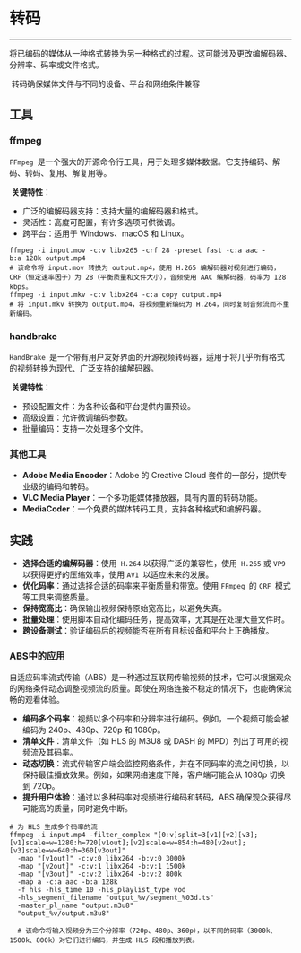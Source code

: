 # 转码

---

​		将已编码的媒体从一种格式转换为另一种格式的过程。这可能涉及更改编解码器、分辨率、码率或文件格式。

​		转码确保媒体文件与不同的设备、平台和网络条件兼容



## 工具

### ffmpeg

​		`FFmpeg `是一个强大的开源命令行工具，用于处理多媒体数据。它支持编码、解码、转码、复用、解复用等。

​		**关键特性**：

- 广泛的编解码器支持：支持大量的编解码器和格式。
- 灵活性：高度可配置，有许多选项可供微调。
- 跨平台：适用于 Windows、macOS 和 Linux。

```shell
ffmpeg -i input.mov -c:v libx265 -crf 28 -preset fast -c:a aac -b:a 128k output.mp4
# 该命令将 input.mov 转换为 output.mp4，使用 H.265 编解码器对视频进行编码，CRF（恒定速率因子）为 28（平衡质量和文件大小），音频使用 AAC 编解码器，码率为 128 kbps。
ffmpeg -i input.mkv -c:v libx264 -c:a copy output.mp4
# 将 input.mkv 转换为 output.mp4，将视频重新编码为 H.264，同时复制音频流而不重新编码。
```



### handbrake

​		`HandBrake `是一个带有用户友好界面的开源视频转码器，适用于将几乎所有格式的视频转换为现代、广泛支持的编解码器。

​		**关键特性**：

- 预设配置文件：为各种设备和平台提供内置预设。
- 高级设置：允许微调编码参数。
- 批量编码：支持一次处理多个文件。



### 其他工具

- **Adobe Media Encoder**：Adobe 的 Creative Cloud 套件的一部分，提供专业级的编码和转码。
- **VLC Media Player**：一个多功能媒体播放器，具有内置的转码功能。
- **MediaCoder**：一个免费的媒体转码工具，支持各种格式和编解码器。



## 实践

- **选择合适的编解码器**：使用` H.264` 以获得广泛的兼容性，使用` H.265` 或 `VP9 `以获得更好的压缩效率，使用 `AV1 `以适应未来的发展。
- **优化码率**：通过选择合适的码率来平衡质量和带宽。使用 `FFmpeg `的 `CRF `模式等工具来调整质量。
- **保持宽高比**：确保输出视频保持原始宽高比，以避免失真。
- **批量处理**：使用脚本自动化编码任务，提高效率，尤其是在处理大量文件时。
- **跨设备测试**：验证编码后的视频能否在所有目标设备和平台上正确播放。



### ABS中的应用

​		自适应码率流式传输（ABS）是一种通过互联网传输视频的技术，它可以根据观众的网络条件动态调整视频流的质量。即使在网络连接不稳定的情况下，也能确保流畅的观看体验。

- **编码多个码率**：视频以多个码率和分辨率进行编码。例如，一个视频可能会被编码为 240p、480p、720p 和 1080p。
- **清单文件**：清单文件（如 HLS 的 M3U8 或 DASH 的 MPD）列出了可用的视频流及其码率。
- **动态切换**：流式传输客户端会监控网络条件，并在不同码率的流之间切换，以保持最佳播放效果。例如，如果网络速度下降，客户端可能会从 1080p 切换到 720p。
- **提升用户体验**：通过以多种码率对视频进行编码和转码，ABS 确保观众获得尽可能高的质量，同时避免中断。

```shell
# 为 HLS 生成多个码率的流
ffmpeg -i input.mp4 -filter_complex "[0:v]split=3[v1][v2][v3];[v1]scale=w=1280:h=720[v1out];[v2]scale=w=854:h=480[v2out];[v3]scale=w=640:h=360[v3out]" 
  -map "[v1out]" -c:v:0 libx264 -b:v:0 3000k 
  -map "[v2out]" -c:v:1 libx264 -b:v:1 1500k 
  -map "[v3out]" -c:v:2 libx264 -b:v:2 800k 
  -map a -c:a aac -b:a 128k 
  -f hls -hls_time 10 -hls_playlist_type vod 
  -hls_segment_filename "output_%v/segment_%03d.ts" 
  -master_pl_name "output.m3u8" 
  "output_%v/output.m3u8"
  
  # 该命令将输入视频分为三个分辨率（720p、480p、360p），以不同的码率（3000k、1500k、800k）对它们进行编码，并生成 HLS 段和播放列表。
```





